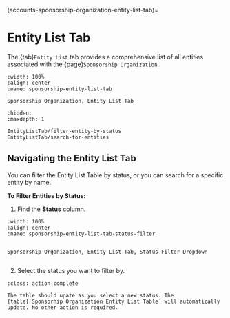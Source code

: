 (accounts-sponsorship-organization-entity-list-tab)=
# Entity List Tab


The {tab}`Entity List` tab provides a comprehensive list of all entities associated with the {page}`Sponsorship Organization`. 

```{lazyfigure} ../../../../../_static/solo_app/Universal/view-sponsorship-organization/entity-list-tab/sponsorship-entity-list-tab-location-of-tab.webp
:width: 100%
:align: center
:name: sponsorship-entity-list-tab

Sponsorship Organization, Entity List Tab
```

```{toctree}
:hidden:
:maxdepth: 1

EntityListTab/filter-entity-by-status
EntityListTab/search-for-entities
```

## Navigating the Entity List Tab

You can filter the Entity List Table by status, or you can search for a specific entity by name.

**To Filter Entities by Status:**

1. Find the **Status** column.

```{lazyfigure} ../../../../../_static/solo_app/Universal/view-sponsorship-organization/entity-list-tab/sponsorship-entity-list-tab-status-filter.webp
:width: 100%
:align: center
:name: sponsorship-entity-list-tab-status-filter


Sponsorship Organization, Entity List Tab, Status Filter Dropdown
    
```

2. Select the status you want to filter by.


```{admonition} Action Complete
:class: action-complete

The table should upate as you select a new status. The {table}`Sponsorhip Organization Entity List Table` will automatically update. No other action is required.
```
